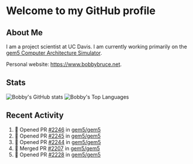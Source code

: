 # Welcome to my GitHub profile

## About Me

I am a project scientist at UC Davis. I am currently working primarily on the [gem5 Computer Architecture Simulator](https://github.com/gem5).

Personal website: <https://www.bobbybruce.net>.

## Stats

![Bobby's GitHub stats](https://github-readme-stats.vercel.app/api?username=bobbyrbruce&show_icons=true&theme=responsive&include_all_commits=true&count_private=true&show=reviews&disable_animations=true)
![Bobby's Top Languages ](https://github-readme-stats.vercel.app/api/top-langs/?username=bobbyrbruce&layout=compact&theme=responsive&count_private=true&langs_count=10&disable_animations=true)

## Recent Activity

<!--START_SECTION:activity-->
1. 💪 Opened PR [#2246](https://github.com/gem5/gem5/pull/2246) in [gem5/gem5](https://github.com/gem5/gem5)
2. 💪 Opened PR [#2245](https://github.com/gem5/gem5/pull/2245) in [gem5/gem5](https://github.com/gem5/gem5)
3. 💪 Opened PR [#2244](https://github.com/gem5/gem5/pull/2244) in [gem5/gem5](https://github.com/gem5/gem5)
4. 🎉 Merged PR [#2207](https://github.com/gem5/gem5/pull/2207) in [gem5/gem5](https://github.com/gem5/gem5)
5. 💪 Opened PR [#2228](https://github.com/gem5/gem5/pull/2228) in [gem5/gem5](https://github.com/gem5/gem5)
<!--END_SECTION:activity-->
